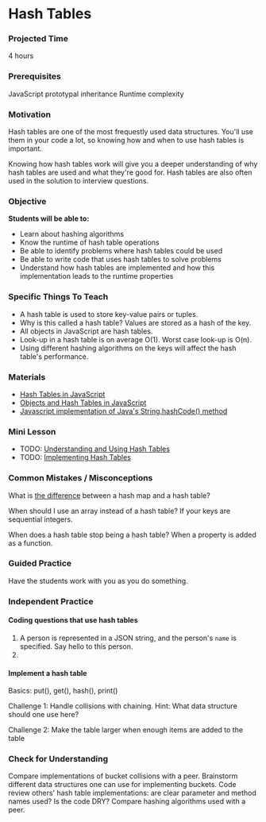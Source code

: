 # Hash Tables

### Projected Time
4 hours

### Prerequisites
JavaScript prototypal inheritance
Runtime complexity

### Motivation
Hash tables are one of the most frequestly used data structures. You'll use them in your code a lot, so knowing how and when to use hash tables is important.

Knowing how hash tables work will give you a deeper understanding of why hash tables are used and what they're good for. Hash tables are also often used in the solution to interview questions.

### Objective
**Students will be able to:** 
- Learn about hashing algorithms
- Know the runtime of hash table operations
- Be able to identify problems where hash tables could be used
- Be able to write code that uses hash tables to solve problems
- Understand how hash tables are implemented and how this implementation leads to the runtime properties

### Specific Things To Teach
- A hash table is used to store key-value pairs or tuples.
- Why is this called a hash table? Values are stored as a hash of the key.
- All objects in JavaScript are hash tables.
- Look-up in a hash table is on average O(1). Worst case look-up is O(n).
- Using different hashing algorithms on the keys will affect the hash table's performance.

### Materials

- [Hash Tables in JavaScript](http://www.mojavelinux.com/articles/javascript_hashes.html)
- [Objects and Hash Tables in JavaScript](https://codeburst.io/objects-and-hash-tables-in-javascript-a472ad1940d9)
- [Javascript implementation of Java's String.hashCode() method](http://werxltd.com/wp/2010/05/13/javascript-implementation-of-javas-string-hashcode-method/)

### Mini Lesson

- TODO: [Understanding and Using Hash Tables](https://docs.google.com/presentation/d/1V9liCnncXJDXZ0CK_MbXfFrWz6cwGucTYdIkHdkJ9_8/edit#slide=id.p)
- TODO: [Implementing Hash Tables](https://docs.google.com/presentation/d/1-zCx1fc5cUP6rklL-CrYzmO8ibcXztsOZxJUv3Fpd-s/edit#slide=id.g2f6e14aaa5_0_0)

### Common Mistakes / Misconceptions

What is [the difference](https://stackoverflow.com/questions/40471/differences-between-hashmap-and-hashtable) between a hash map and a hash table?

When should I use an array instead of a hash table? If your keys are sequential integers.

When does a hash table stop being a hash table? When a property is added as a function.


### Guided Practice

Have the students work with you as you do something.


### Independent Practice

#### Coding questions that use hash tables
1. A person is represented in a JSON string, and the person's `name` is specified. Say hello to this person.
2. 


#### Implement a hash table
Basics: put(), get(), hash(), print()

Challenge 1: Handle collisions with chaining. Hint: What data structure should one use here?

Challenge 2: Make the table larger when enough items are added to the table


### Check for Understanding

Compare implementations of bucket collisions with a peer. Brainstorm different data structures one can use for implementing buckets. Code review others' hash table implementations: are clear parameter and method names used? Is the code DRY? Compare hashing algorithms used with a peer.
